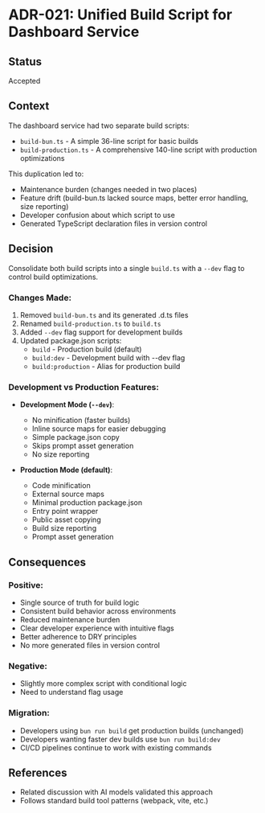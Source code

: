 # ADR-021: Unified Build Script for Dashboard Service

## Status

Accepted

## Context

The dashboard service had two separate build scripts:

- `build-bun.ts` - A simple 36-line script for basic builds
- `build-production.ts` - A comprehensive 140-line script with production optimizations

This duplication led to:

- Maintenance burden (changes needed in two places)
- Feature drift (build-bun.ts lacked source maps, better error handling, size reporting)
- Developer confusion about which script to use
- Generated TypeScript declaration files in version control

## Decision

Consolidate both build scripts into a single `build.ts` with a `--dev` flag to control build optimizations.

### Changes Made:

1. Removed `build-bun.ts` and its generated .d.ts files
2. Renamed `build-production.ts` to `build.ts`
3. Added `--dev` flag support for development builds
4. Updated package.json scripts:
   - `build` - Production build (default)
   - `build:dev` - Development build with --dev flag
   - `build:production` - Alias for production build

### Development vs Production Features:

- **Development Mode (`--dev`)**:
  - No minification (faster builds)
  - Inline source maps for easier debugging
  - Simple package.json copy
  - Skips prompt asset generation
  - No size reporting

- **Production Mode (default)**:
  - Code minification
  - External source maps
  - Minimal production package.json
  - Entry point wrapper
  - Public asset copying
  - Build size reporting
  - Prompt asset generation

## Consequences

### Positive:

- Single source of truth for build logic
- Consistent build behavior across environments
- Reduced maintenance burden
- Clear developer experience with intuitive flags
- Better adherence to DRY principles
- No more generated files in version control

### Negative:

- Slightly more complex script with conditional logic
- Need to understand flag usage

### Migration:

- Developers using `bun run build` get production builds (unchanged)
- Developers wanting faster dev builds use `bun run build:dev`
- CI/CD pipelines continue to work with existing commands

## References

- Related discussion with AI models validated this approach
- Follows standard build tool patterns (webpack, vite, etc.)
